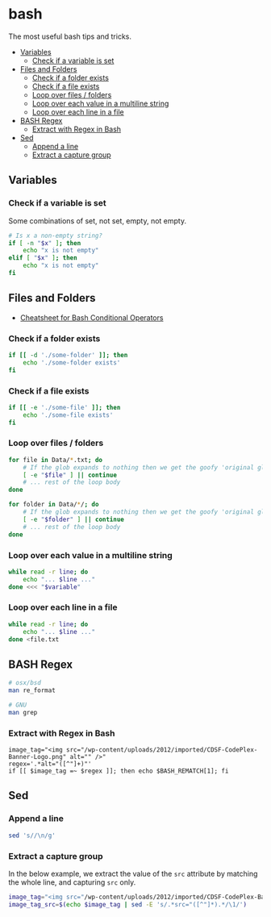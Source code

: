 # bash

The most useful bash tips and tricks.

<!-- vim-markdown-toc GFM -->

* [Variables](#variables)
    * [Check if a variable is set](#check-if-a-variable-is-set)
* [Files and Folders](#files-and-folders)
    * [Check if a folder exists](#check-if-a-folder-exists)
    * [Check if a file exists](#check-if-a-file-exists)
    * [Loop over files / folders](#loop-over-files--folders)
    * [Loop over each value in a multiline string](#loop-over-each-value-in-a-multiline-string)
    * [Loop over each line in a file](#loop-over-each-line-in-a-file)
* [BASH Regex](#bash-regex)
    * [Extract with Regex in Bash](#extract-with-regex-in-bash)
* [Sed](#sed)
    * [Append a line](#append-a-line)
    * [Extract a capture group](#extract-a-capture-group)

<!-- vim-markdown-toc -->

## Variables

### Check if a variable is set

Some combinations of set, not set, empty, not empty.

```bash
# Is x a non-empty string?
if [ -n "$x" ]; then
    echo "x is not empty"
elif [ "$x" ]; then
    echo "x is not empty"
fi
```


## Files and Folders

- [Cheatsheet for Bash Conditional Operators](http://tldp.org/LDP/Bash-Beginners-Guide/html/sect_07_01.html)

### Check if a folder exists

```bash
if [[ -d './some-folder' ]]; then
    echo './some-folder exists'
fi
```

### Check if a file exists

```bash
if [[ -e './some-file' ]]; then
    echo './some-file exists'
fi
```

### Loop over files / folders

```bash
for file in Data/*.txt; do
    # If the glob expands to nothing then we get the goofy 'original glob' result
    [ -e "$file" ] || continue
    # ... rest of the loop body
done
```

```bash
for folder in Data/*/; do
    # If the glob expands to nothing then we get the goofy 'original glob' result
    [ -e "$folder" ] || continue
    # ... rest of the loop body
done
```

### Loop over each value in a multiline string

```bash
while read -r line; do
    echo "... $line ..."
done <<< "$variable"
```

### Loop over each line in a file

```bash
while read -r line; do
    echo "... $line ..."
done <file.txt
```

## BASH Regex

```sh
# osx/bsd
man re_format

# GNU
man grep
```

### Extract with Regex in Bash

```
image_tag="<img src="/wp-content/uploads/2012/imported/CDSF-CodePlex-Banner-Logo.png" alt="" />"
regex='.*alt="([^"]+)"'
if [[ $image_tag =~ $regex ]]; then echo $BASH_REMATCH[1]; fi
```

## Sed

### Append a line

```bash
sed 's//\n/g'
```

### Extract a capture group

In the below example, we extract the value of the `src` attribute by matching the whole line, and capturing `src` only.

```bash
image_tag="<img src="/wp-content/uploads/2012/imported/CDSF-CodePlex-Banner-Logo.png" alt="" />"
image_tag_src=$(echo $image_tag | sed -E 's/.*src="([^"]*).*/\1/')
```
